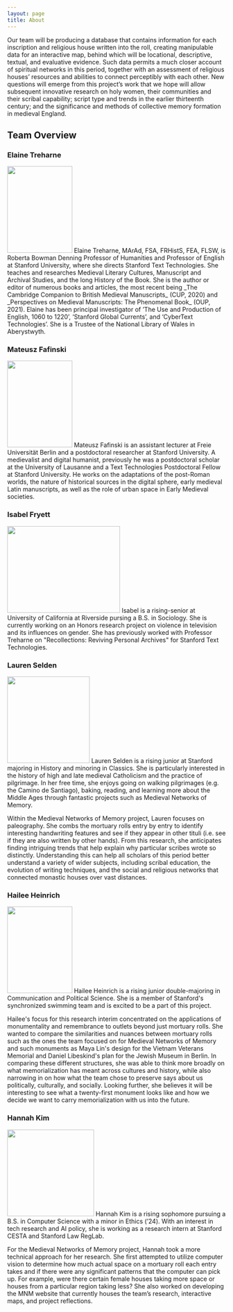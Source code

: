 ```yaml
---
layout: page
title: About
---
```


Our team will be producing a database that contains information for each inscription and religious house written into the roll, creating manipulable data for an interactive map, behind which will be locational, descriptive, textual, and evaluative evidence. Such data permits a much closer account of spiritual networks in this period, together with an assessment of religious houses’ resources and abilities to connect perceptibly with each other. New questions will emerge from this project’s work that we hope will allow subsequent innovative research on holy women, their communities and their scribal capability; script type and trends in the earlier thirteenth century; and the significance and methods of collective memory formation in medieval England.

## Team Overview

### Elaine Treharne
<img src="https://hannahkim24.github.io/mnm/headshots/Treharne_Profile.jpeg" height="200" width="150">
Elaine Treharne, MArAd, FSA, FRHistS, FEA, FLSW, is Roberta Bowman Denning Professor of Humanities and Professor of English at Stanford University, where she directs Stanford Text Technologies. She teaches and researches Medieval Literary Cultures, Manuscript and Archival Studies, and the long History of the Book. She is the author or editor of numerous books and articles, the most recent being _The Cambridge Companion to British Medieval Manuscripts_ (CUP, 2020) and _Perspectives on Medieval Manuscripts: The Phenomenal Book_ (OUP, 2021). Elaine has been principal investigator of ’The Use and Production of English, 1060 to 1220’, ‘Stanford Global Currents’, and ‘CyberText Technologies’. She is a Trustee of the National Library of Wales in Aberystwyth.

### Mateusz Fafinski
<img src="https://hannahkim24.github.io/mnm/headshots/Fafinski-Profile.png" height="200" width="150">
Mateusz Fafinski is an assistant lecturer at Freie Universität Berlin and a postdoctoral researcher at Stanford University. A medievalist and digital humanist, previously he was a postdoctoral scholar at the University of Lausanne and a Text Technologies Postdoctoral Fellow at Stanford University. He works on the adaptations of the post-Roman worlds, the nature of historical sources in the digital sphere, early medieval Latin manuscripts, as well as the role of urban space in Early Medieval societies.

### Isabel Fryett
<img src="https://hannahkim24.github.io/mnm/headshots/Fryett-Profile.jpeg" height="200" width="260">
Isabel is a rising-senior at University of California at Riverside pursing a B.S. in Sociology. She is currently working on an Honors research project on violence in television and its influences on gender. She has previously worked with Professor Treharne on "Recollections: Reviving Personal Archives" for Stanford Text Technologies.

### Lauren Selden
<img src="https://hannahkim24.github.io/mnm/headshots/Selden_Profile.jpeg" height="200" width="190">
Lauren Selden is a rising junior at Stanford majoring in History and minoring in Classics. She is particularly interested in the history of high and late medieval Catholicism and the practice of pilgrimage. In her free time, she enjoys going on walking pilgrimages (e.g. the Camino de Santiago), baking, reading, and learning more about the Middle Ages through fantastic projects such as Medieval Networks of Memory.

<p>
  
Within the Medieval Networks of Memory project, Lauren focuses on paleography. She combs the mortuary rolls entry by entry to identify interesting handwriting features and see if they appear in other tituli (i.e. see if they are also written by other hands). From this research, she anticipates finding intriguing trends that help explain why particular scribes wrote so distinctly. Understanding this can help all scholars of this period better understand a variety of wider subjects, including scribal education, the evolution of writing techniques, and the social and religious networks that connected monastic houses over vast distances.
</p>

### Hailee Heinrich
<img src="https://hannahkim24.github.io/mnm/headshots/Heinrich_Profile.png" height="200" width="150">
Hailee Heinrich is a rising junior double-majoring in Communication and Political Science. She is a member of Stanford's synchronized swimming team and is excited to be a part of this project.

<p>
  
Hailee's focus for this research interim concentrated on the applications of monumentality and remembrance to outlets beyond just mortuary rolls. She wanted to compare the similarities and nuances between mortuary rolls such as the ones the team focused on for Medieval Networks of Memory and such monuments as Maya Lin's design for the Vietnam Veterans Memorial and Daniel Libeskind's plan for the Jewish Museum in Berlin. In comparing these different structures, she was able to think more broadly on what memorialization has meant across cultures and history, while also narrowing in on how what the team chose to preserve says about us politically, culturally, and socially. Looking further, she believes it will be interesting to see what a twenty-first monument looks like and how we decide we want to carry memorialization with us into the future.
  </p>


### Hannah Kim
<img src="https://hannahkim24.github.io/mnm/headshots/Kim_Profile.jpeg" height="200" width="200">
Hannah Kim is a rising sophomore pursuing a B.S. in Computer Science with a minor in Ethics (’24). With an interest in tech research and AI policy, she is working as a research intern at Stanford CESTA and Stanford Law RegLab. 
<p>
  
For the Medieval Networks of Memory project, Hannah took a more technical approach for her research. She first attempted to utilize
computer vision to determine how much actual space on a mortuary roll each entry takes and if there were any significant patterns that the computer can pick up. For example, were there certain female houses taking more space or houses from a particular region taking less? She also worked on developing the MNM website that currently houses the team’s research, interactive maps, and project reflections. 
</p>
  
